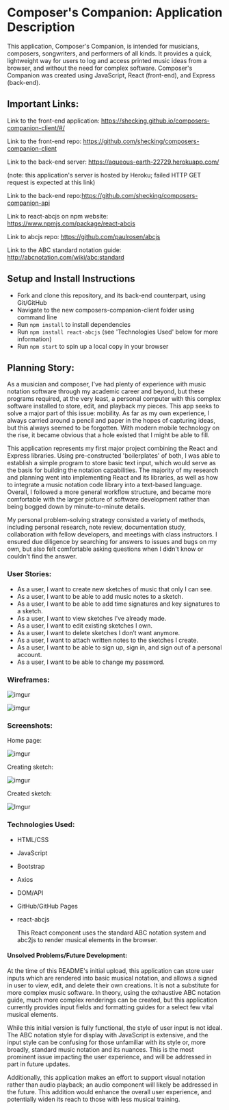 # Composer's Companion: Application Description

This application, Composer's Companion, is intended for musicians, composers, songwriters, and performers of all kinds. It provides a quick, lightweight way for users to log and access printed music ideas from a browser, and without the need for complex software. Composer's Companion was created using JavaScript, React (front-end), and Express (back-end).

## Important Links:

Link to the front-end application: <https://shecking.github.io/composers-companion-client/#/>

Link to the front-end repo: <https://github.com/shecking/composers-companion-client>

Link to the back-end server: <https://aqueous-earth-22729.herokuapp.com/>

(note: this application's server is hosted by Heroku; failed HTTP GET request is expected at this link)

Link to the back-end repo:<https://github.com/shecking/composers-companion-api>

Link to react-abcjs on npm website: <https://www.npmjs.com/package/react-abcjs>

Link to abcjs repo: <https://github.com/paulrosen/abcjs>

Link to the ABC standard notation guide: <http://abcnotation.com/wiki/abc:standard>

## Setup and Install Instructions

-   Fork and clone this repository, and its back-end counterpart, using Git/GitHub
-   Navigate to the new composers-companion-client folder using command line
-   Run `npm install` to install dependencies
-   Run `npm install react-abcjs` (see 'Technologies Used' below for more information)
-   Run `npm start` to spin up a local copy in your browser

## Planning Story:

As a musician and composer, I've had plenty of experience with music notation software through my academic career and beyond, but these programs required, at the very least, a personal computer with this complex software installed to store, edit, and playback my pieces. This app seeks to solve a major part of this issue: mobility. As far as my own experience, I always carried around a pencil and paper in the hopes of capturing ideas, but this always seemed to be forgotten. With modern mobile technology on the rise, it became obvious that a hole existed that I might be able to fill.

This application represents my first major project combining the React and Express libraries. Using pre-constructed 'boilerplates' of both, I was able to establish a simple program to store basic text input, which would serve as the basis for building the notation capabilities. The majority of my research and planning went into implementing React and its libraries, as well as how to integrate a music notation code library into a text-based language. Overall, I followed a more general workflow structure, and became more comfortable with the larger picture of software development rather than being bogged down by minute-to-minute details.

My personal problem-solving strategy consisted a variety of methods, including personal research, note review, documentation study, collaboration with fellow developers, and meetings with class instructors. I ensured due diligence by searching for answers to issues and bugs on my own, but also felt comfortable asking questions when I didn't know or couldn't find the answer.

### User Stories:

-   As a user, I want to create new sketches of music that only I can see.
-   As a user, I want to be able to add music notes to a sketch.
-   As a user, I want to be able to add time signatures and key signatures to a sketch.
-   As a user, I want to view sketches I’ve already made.
-   As a user, I want to edit existing sketches I own.
-   As a user, I want to delete sketches I don’t want anymore.
-   As a user, I want to attach written notes to the sketches I create.
-   As a user, I want to be able to sign up, sign in, and sign out of a personal account.
-   As a user, I want to be able to change my password.

### Wireframes:

![imgur](https://i.imgur.com/Hv1YIvJ.jpg "Wireframe 1")

![imgur](https://i.imgur.com/sMXdGge.jpg "Wireframe 2")

### Screenshots:

Home page:

![imgur](https://i.imgur.com/AcakmFV.png "Home Page")

Creating sketch:

![imgur](https://i.imgur.com/KEqk9LF.png "Create Sketch")

Created sketch:

![Imgur](https://i.imgur.com/cWpAhTP.png "Created Sketch")

### Technologies Used:

-   HTML/CSS
-   JavaScript
-   Bootstrap
-   Axios
-   DOM/API
-   GitHub/GitHub Pages
-   react-abcjs

    This React component uses the standard ABC notation system and abc2js to render musical elements in the browser.

#### Unsolved Problems/Future Development:

At the time of this README's initial upload, this application can store user inputs which are rendered into basic musical notation, and allows a signed in user to view, edit, and delete their own creations. It is not a substitute for more complex music software. In theory, using the exhaustive ABC notation guide, much more complex renderings can be created, but this application currently provides input fields and formatting guides for a select few vital musical elements.

While this initial version is fully functional, the style of user input is not ideal. The ABC notation style for display with JavaScript is extensive, and the input style can be confusing for those unfamiliar with its style or, more broadly, standard music notation and its nuances. This is the most prominent issue impacting the user experience, and will be addressed in part in future updates.

Additionally, this application makes an effort to support visual notation rather than audio playback; an audio component will likely be addressed in the future. This addition would enhance the overall user experience, and potentially widen its reach to those with less musical training.
